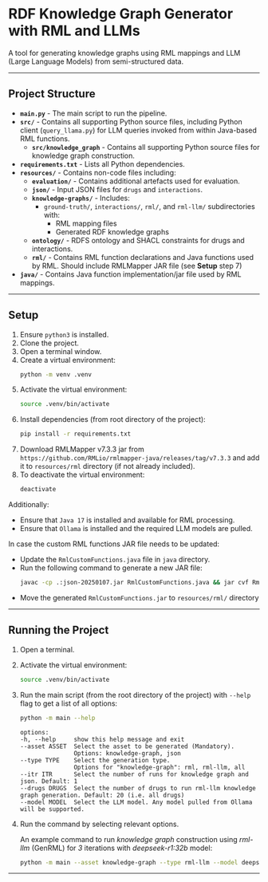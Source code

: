 # RDF Knowledge Graph Generator with RML and LLMs

A tool for generating knowledge graphs using RML mappings and LLM (Large Language Models) from semi-structured data.

---

## Project Structure

- **`main.py`** - The main script to run the pipeline.
- **`src/`** - Contains all supporting Python source files, including Python client (`query_llama.py`) for LLM queries invoked from within Java-based RML functions.
    - **`src/knowledge_graph`** - Contains all supporting Python source files for knowledge graph construction.
- **`requirements.txt`** - Lists all Python dependencies.
- **`resources/`** - Contains non-code files including:
    - **`evaluation/`** - Contains additional artefacts used for evaluation.
    - **`json/`** - Input JSON files for `drugs` and `interactions`.
    - **`knowledge-graphs/`** - Includes:
        - `ground-truth/`, `interactions/`, `rml/`, and `rml-llm/` subdirectories with:
            - RML mapping files
            - Generated RDF knowledge graphs
    - **`ontology/`** - RDFS ontology and SHACL constraints for drugs and interactions.
    - **`rml/`** - Contains RML function declarations and Java functions used by RML. Should include RMLMapper JAR file (see **Setup** step 7)
- **`java/`** - Contains Java function implementation/jar file used by RML mappings.
---

## Setup
1. Ensure `python3` is installed.
2. Clone the project.
3. Open a terminal window.
4. Create a virtual environment:
    ```bash
    python -m venv .venv
    ```
5. Activate the virtual environment:
    ```bash
    source .venv/bin/activate
    ```
6. Install dependencies (from root directory of the project):
    ```bash
    pip install -r requirements.txt
    ```
7. Download RMLMapper v7.3.3 jar from `https://github.com/RMLio/rmlmapper-java/releases/tag/v7.3.3` and add it to `resources/rml` directory (if not already included).
8. To deactivate the virtual environment:
    ```bash
    deactivate
    ```

Additionally:
- Ensure that `Java 17` is installed and available for RML processing.
- Ensure that `Ollama` is installed and the required LLM models are pulled.

In case the custom RML functions JAR file needs to be updated:
- Update the `RmlCustomFunctions.java` file in `java` directory.
- Run the following command to generate a new JAR file:
  ```bash
  javac -cp .:json-20250107.jar RmlCustomFunctions.java && jar cvf RmlCustomFunctions.jar RmlCustomFunctions.class
  ```
- Move the generated `RmlCustomFunctions.jar` to `resources/rml/` directory

---

## Running the Project

1. Open a terminal.
2. Activate the virtual environment:
    ```bash
    source .venv/bin/activate
    ```
3. Run the main script (from the root directory of the project) with `--help` flag to get a list of all options:
    ```bash
    python -m main --help
    ```
    ```plaintext
    options:
    -h, --help     show this help message and exit
    --asset ASSET  Select the asset to be generated (Mandatory).
                   Options: knowledge-graph, json
    --type TYPE    Select the generation type.
                   Options for "knowledge-graph": rml, rml-llm, all
    --itr ITR      Select the number of runs for knowledge graph and json. Default: 1
    --drugs DRUGS  Select the number of drugs to run rml-llm knowledge graph generation. Default: 20 (i.e. all drugs)
    --model MODEL  Select the LLM model. Any model pulled from Ollama will be supported.
    ```

4. Run the command by selecting relevant options.

   An example command to run *knowledge graph* construction using *rml-llm* (GenRML) for *3* iterations with *deepseek-r1:32b* model:
    ```bash
    python -m main --asset knowledge-graph --type rml-llm --model deepseek-r1:32b --itr 3
    ```
---